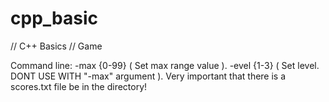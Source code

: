 # cpp_basic
// C++ Basics
// Game

Command line: 
-max {0-99} ( Set max range value ).
-evel {1-3} ( Set level. DONT USE WITH "-max" argument ).
Very important that there is a scores.txt file be in the directory!
